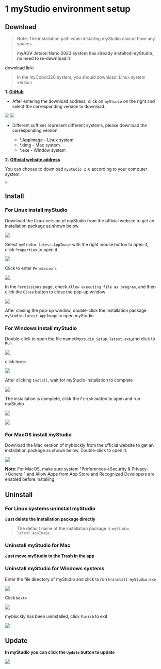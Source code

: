 # 1 myStudio environment setup

## Download

>Note: The installation path when installing myStudio cannot have any spaces.



> **myAGV Jetson Nano 2023 system has already installed myStudio, no need to re-download it**





download link:

> In the myCobot320 system, you should download: Linux system version



**1. [GitHub](https://github.com/elephantrobotics/myStudio)**

* After entering the download address, click on `myStudio` on the right and select the corresponding version to download.

<img src="../../../../resources/5-BasicApplication/5.2.2/img/github.png" style="zoom: 80%;" />

<img src="../../../../resources/5-BasicApplication/5.2.2/img/github_download.png" style="zoom: 80%;" />

* Different suffixes represent different systems, please download the corresponding version:

  - *.AppImage - Linux system

  * *.dmg - Mac system
  * *.exe - Window system



**2. [Official website address](https://www.elephantrobotics.com/download/)**

You can choose to download `myStudio 2.0` according to your computer system.

<img src="../../../../resources/5-BasicApplication/5.2.2/img/download.png" style="zoom: 50%;" />









## Install

### For Linux  install myStudio

Download the Linux version of myStudio from the official website to get an installation package as shown below

![](../../../../resources/5-BasicApplication/5.2.2/img/320/appimage.png)





Select `myStudio-latest.AppImage` with the right mouse button to open it, click `Properties` to open it

<img src="../../../../resources/5-BasicApplication/5.2.2/img/320/appimage1.png"  />



Click to enter `Permissions`

<img src="../../../../resources/5-BasicApplication/5.2.2/img/320/appimage2.png"  />



In the `Permissions` page, check `Allow executing file as program`, and then click the `Close` button to close the pop-up window

<img src="../../../../resources/5-BasicApplication/5.2.2/img\320/appimage3.png"  />



After closing the pop-up window, double-click the installation package `myStudio-latest.AppImage` to open myStudio













### For Windows install myStudio

Double-click to open the file named`Mystudio_Setup_latest.exe`,and click to `Run`

![](../../../../resources/5-BasicApplication/5.2.2/img/install_1.png)



click `Next>`

![](../../../../resources/5-BasicApplication/5.2.2/img/install_2.png)

After clicking `Install`, wait for myStudio installation to complete

![](../../../../resources/5-BasicApplication/5.2.2/img/install_3.png)



The installation is complete, click the `Finish` button to open and run myStudio

![](../../../../resources/5-BasicApplication/5.2.2/img/install_4.png)

![](../../../../resources/5-BasicApplication/5.2.2/img/install_5.png)



### For MacOS install myStudio

Download the Mac version of myblockly from the official website to get an installation package as shown below. Double-click to open it.

![](../../../../resources/5-BasicApplication/5.2.2/img/mac.png)

**Note**: For MacOS, make sure system "Preferences->Security & Privacy->General" and Allow Apps from App Store and Recognized Developers are enabled before installing.









## Uninstall

### For Linux systems uninstall myStudio

**Just delete the installation package directly**

>The default name of the installation package is `myStudio-latest.AppImage`





### Uninstall myStudio for Mac

**Just move myStudio to the Trash in the app**



### Uninstall myStudio for Windows systems

Enter the file directory of myStudio and click to run `Uninstall myStudio.exe`

![](../../../../resources/5-BasicApplication/5.2.2/img/uninstall_1.png)



Click `Next>`



![](../../../../resources/5-BasicApplication/5.2.2/img/uninstall_2.png)



myblockly has been uninstalled, click `Finish` to exit

![](../../../../resources/5-BasicApplication/5.2.2/img/uninstall_4.png)



## Update



**In myStudio you can click the `Update` button to update**



![](../../../../resources/5-BasicApplication/5.2.2/img/update.png)